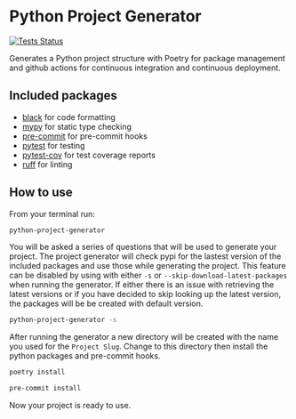 # Python Project Generator

[![Tests Status](https://github.com/sanders41/python-project-generator/workflows/Testing/badge.svg?branch=main&event=push)](https://github.com/sanders41/python-project-generator/actions?query=workflow%3ATesting+branch%3Amain+event%3Apush)

Generates a Python project structure with Poetry for package management and github actions for
continuous integration and continuous deployment.

## Included packages

- [black](https://github.com/psf/black) for code formatting
- [mypy](https://www.mypy-lang.org/) for static type checking
- [pre-commit](https://github.com/pre-commit/pre-commit) for pre-commit hooks
- [pytest](https://docs.pytest.org/en/latest/) for testing
- [pytest-cov](https://github.com/pytest-dev/pytest-cov) for test coverage reports
- [ruff](https://beta.ruff.rs/docs/) for linting

## How to use

From your terminal run:

```sh
python-project-generator
```

You will be asked a series of questions that will be used to generate your project. The project
generator will check pypi for the lastest version of the included packages and use those while
generating the project. This feature can be disabled by using with either `-s` or
`--skip-download-latest-packages` when running the generator. If either there is an issue with
retrieving the latest versions or if you have decided to skip looking up the latest version, the
packages will be be created with default version.

```sh
python-project-generator -s
```

After running the generator a new directory will be created with the name you used for the
`Project Slug`. Change to this directory then install the python packages and pre-commit hooks.

```sh
poetry install
```

```sh
pre-commit install
```

Now your project is ready to use.

